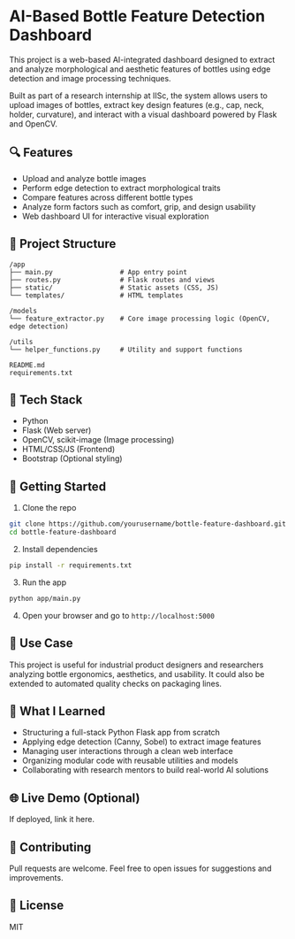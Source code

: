 # AI-Based Bottle Feature Detection Dashboard

This project is a web-based AI-integrated dashboard designed to extract and analyze morphological and aesthetic features of bottles using edge detection and image processing techniques.

Built as part of a research internship at IISc, the system allows users to upload images of bottles, extract key design features (e.g., cap, neck, holder, curvature), and interact with a visual dashboard powered by Flask and OpenCV.

## 🔍 Features
- Upload and analyze bottle images
- Perform edge detection to extract morphological traits
- Compare features across different bottle types
- Analyze form factors such as comfort, grip, and design usability
- Web dashboard UI for interactive visual exploration

## 📁 Project Structure
```
/app
├── main.py                 # App entry point
├── routes.py               # Flask routes and views
├── static/                 # Static assets (CSS, JS)
└── templates/              # HTML templates

/models
└── feature_extractor.py    # Core image processing logic (OpenCV, edge detection)

/utils
└── helper_functions.py     # Utility and support functions

README.md
requirements.txt
```

## 🧠 Tech Stack
- Python
- Flask (Web server)
- OpenCV, scikit-image (Image processing)
- HTML/CSS/JS (Frontend)
- Bootstrap (Optional styling)

## 🚀 Getting Started

1. Clone the repo  
```bash
git clone https://github.com/yourusername/bottle-feature-dashboard.git
cd bottle-feature-dashboard
```

2. Install dependencies  
```bash
pip install -r requirements.txt
```

3. Run the app  
```bash
python app/main.py
```

4. Open your browser and go to `http://localhost:5000`

## 🎯 Use Case
This project is useful for industrial product designers and researchers analyzing bottle ergonomics, aesthetics, and usability. It could also be extended to automated quality checks on packaging lines.

## 🧠 What I Learned
- Structuring a full-stack Python Flask app from scratch
- Applying edge detection (Canny, Sobel) to extract image features
- Managing user interactions through a clean web interface
- Organizing modular code with reusable utilities and models
- Collaborating with research mentors to build real-world AI solutions

## 🌐 Live Demo (Optional)
If deployed, link it here.

## 🤝 Contributing
Pull requests are welcome. Feel free to open issues for suggestions and improvements.

## 📄 License
MIT
